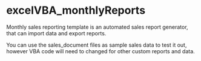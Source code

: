 # excelVBA_monthlyReports

Monthly sales reporting template is an automated sales report generator, that can import data and export reports.

You can use the sales_document files as sample sales data to test it out, however VBA code will need to changed for other custom reports and data.
